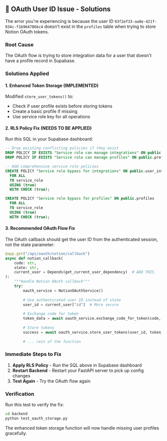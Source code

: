 ## 🔧 OAuth User ID Issue - Solutions

The error you're experiencing is because the user ID `93f2ef33-aa8e-421f-934c-f1b964786bc4` doesn't exist in the `profiles` table when trying to store Notion OAuth tokens.

### Root Cause
The OAuth flow is trying to store integration data for a user that doesn't have a profile record in Supabase.

### Solutions Applied

#### 1. **Enhanced Token Storage (IMPLEMENTED)**
Modified `store_user_tokens()` to:
- Check if user profile exists before storing tokens
- Create a basic profile if missing  
- Use service role key for all operations

#### 2. **RLS Policy Fix (NEEDS TO BE APPLIED)**
Run this SQL in your Supabase dashboard:

```sql
-- Drop existing conflicting policies if they exist
DROP POLICY IF EXISTS "Service role can manage integrations" ON public.user_integrations;
DROP POLICY IF EXISTS "Service role can manage profiles" ON public.profiles;

-- Add comprehensive service role policies
CREATE POLICY "Service role bypass for integrations" ON public.user_integrations
  FOR ALL 
  TO service_role
  USING (true)
  WITH CHECK (true);

CREATE POLICY "Service role bypass for profiles" ON public.profiles
  FOR ALL 
  TO service_role
  USING (true) 
  WITH CHECK (true);
```

#### 3. **Recommended OAuth Flow Fix**
The OAuth callback should get the user ID from the authenticated session, not the state parameter:

```python
@app.get("/api/oauth/notion/callback")
async def notion_callback(
    code: str, 
    state: str, 
    current_user = Depends(get_current_user_dependency)  # ADD THIS
):
    """Handle Notion OAuth callback"""
    try:
        oauth_service = NotionOAuthService()
        
        # Use authenticated user ID instead of state
        user_id = current_user["id"]  # More secure
        
        # Exchange code for token
        token_data = await oauth_service.exchange_code_for_token(code, state)
        
        # Store tokens
        success = await oauth_service.store_user_tokens(user_id, token_data)
        
        # ... rest of the function
```

### Immediate Steps to Fix

1. **Apply RLS Policy** - Run the SQL above in Supabase dashboard
2. **Restart Backend** - Restart your FastAPI server to pick up config changes  
3. **Test Again** - Try the OAuth flow again

### Verification
Run this test to verify the fix:
```bash
cd backend
python test_oauth_storage.py
```

The enhanced token storage function will now handle missing user profiles gracefully.
